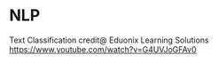 # NLP
Text Classification
credit@ Eduonix Learning Solutions
https://www.youtube.com/watch?v=G4UVJoGFAv0
